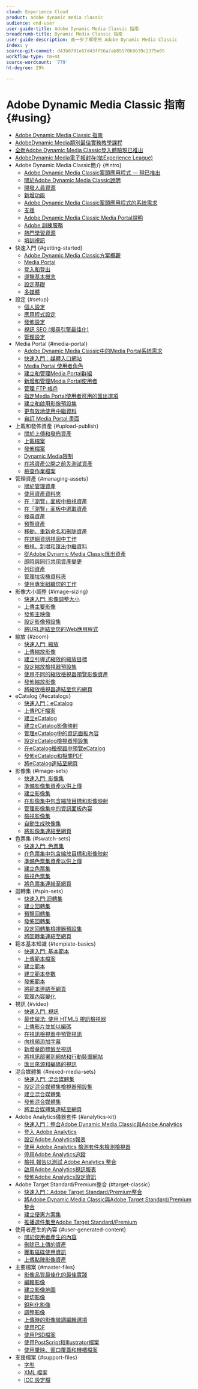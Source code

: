 ```yaml
---
cloud: Experience Cloud
product: adobe dynamic media classic
audience: end-user
user-guide-title: Adobe Dynamic Media Classic 指南
breadcrumb-title: Dynamic Media Classic 指南
user-guide-description: 進一步了解使用 Adobe Dynamic Media Classic
index: y
source-git-commit: d43b0791e67d43ff56a7ab85570b9639c2375e05
workflow-type: tm+mt
source-wordcount: '779'
ht-degree: 29%

---
```



# Adobe Dynamic Media Classic 指南 {#using}

+ [Adobe Dynamic Media Classic 指南](home.md)
+ [AdobeDynamic Media類別最佳實務教學課程](https://experienceleague.adobe.com/docs/experience-manager-learn/dynamic-media-classic-tutorial/overview.html)
+ [全新Adobe Dynamic Media Classic登入體驗現已推出](new-ui-2020.md)
+ [AdobeDynamic Media電子報封存(依Experience League)](dynamic-media-newsletter.md)
+ Adobe Dynamic Media Classic簡介 {#intro}
   + [Adobe Dynamic Media Classic案頭應用程式 — 現已推出](dynamic-media-classic-desktop-app.md)
   + [關於Adobe Dynamic Media Classic說明](introduction.md)
   + [開發人員資源](developer-resources.md)
   + [新增功能](whats-new.md)
   + [Adobe Dynamic Media Classic案頭應用程式的系統需求](system-requirements.md)
   + [支援](support.md)
   + [Adobe Dynamic Media Classic Media Portal說明](help-dmc-media-portal.md)
   + [Adobe 訓練服務](training-services.md)
   + [熱門學習資源](popular-resources.md)
   + [培訓視訊](training-videos.md)
+ 快速入門 {#getting-started}
   + [Adobe Dynamic Media Classic方案概觀](dmc-platform-overview.md)
   + [Media Portal](media-portal.md)
   + [登入和登出](signing-out.md)
   + [導覽基本概念](navigation-basics.md)
   + [設定基礎](setup-basics.md)
   + [多媒體](rich-media.md)
+ 設定 {#setup}
   + [個人設定](personal-setup.md)
   + [應用程式設定](application-setup.md)
   + [發佈設定](publish-setup.md)
   + [視訊 SEO (搜尋引擎最佳化)](video-seo-search-engine-optimization.md)
   + [管理設定](administration-setup.md)
+ Media Portal {#media-portal}
   + [Adobe Dynamic Media Classic中的Media Portal系統需求](system-requirements-media-portal.md)
   + [快速入門：媒體入口網站](quick-start-media-portal-administration.md)
   + [Media Portal 使用者角色](media-portal-user-roles.md)
   + [建立和管理Media Portal群組](creating-media-portal-groups.md)
   + [新增和管理Media Portal使用者](adding-media-portal-users.md)
   + [管理 FTP 帳戶](ftp-accounts.md)
   + [指定Media Portal使用者可用的匯出選項](specifying-export-options-available-media.md)
   + [建立和啟用影像預設集](creating-enabling-image-presets.md)
   + [更有效地使用中繼資料](making-efficient-metadata.md)
   + [自訂 Media Portal 畫面](customizing-media-portal-screen.md)
+ 上載和發佈資產 {#upload-publish}
   + [關於上傳和發佈資產](about-asset-upload-publish.md)
   + [上載檔案](uploading-files.md)
   + [發佈檔案](publishing-files.md)
   + [Dynamic Media限制](limitations.md)
   + [在將資產公開之前先測試資產](testing-assets-making-them-public.md)
   + [檢查作業檔案](checking-job-files.md)
+ 管理資產 {#managing-assets}
   + [關於管理資產](about-managing-assets.md)
   + [使用資產資料夾](asset-folders.md)
   + [在「瀏覽」面板中檢視資產](viewing-assets-browse-panel.md)
   + [在「瀏覽」面板中選取資產](selecting-assets-browse-panel.md)
   + [搜尋資產](searching-assets.md)
   + [預覽資產](previewing-asset.md)
   + [移動、重新命名和刪除資產](moving-renaming-deleting-assets.md)
   + [在詳細資訊視圖中工作](detail-view.md)
   + [檢視、新增和匯出中繼資料](viewing-adding-exporting-metadata.md)
   + [從Adobe Dynamic Media Classic匯出資產](exporting-assets-from-dmc.md)
   + [即時與同行共用資產變更](sharing-asset-changes-peers-real.md)
   + [列印資產](printing-assets.md)
   + [管理垃圾桶資料夾](trash-folder.md)
   + [使用專案組織您的工作](organizing-projects.md)
+ 影像大小調整 {#image-sizing}
   + [快速入門: 影像調整大小](quick-start-image-sizing.md)
   + [上傳主要影像](uploading-master-images.md)
   + [發佈主映像](publishing-master-images.md)
   + [設定影像預設集](setting-image-presets.md)
   + [將URL連結至您的Web應用程式](linking-urls-web-application.md)
+ 縮放 {#zoom}
   + [快速入門: 縮放](quick-start-zoom.md)
   + [上傳縮放影像](uploading-zoom-images.md)
   + [建立引導式縮放的縮放目標](creating-zoom-targets-guided-zoom.md)
   + [設定縮放檢視器預設集](setting-zoom-viewer-presets.md)
   + [使用不同的縮放檢視器預覽影像資產](previewing-image-assets-different-zoom.md)
   + [發佈縮放影像](publishing-zoom-images.md)
   + [將縮放檢視器連結至您的網頁](linking-zoom-viewers-web-pages.md)
+ eCatalog {#ecatalogs}
   + [快速入門：eCatalog](quick-start-ecatalog.md)
   + [上傳PDF檔案](uploading-pdf-files.md)
   + [建立eCatalog](creating-ecatalog.md)
   + [建立eCatalog影像映射](creating-ecatalog-image-maps.md)
   + [管理eCatalog中的資訊面板內容](info-panel-content-ecatalog.md)
   + [設定eCatalog檢視器預設集](setting-ecatalog-viewer-presets.md)
   + [在eCatalog檢視器中預覽eCatalog](previewing-ecatalogs-ecatalog-viewer.md)
   + [發佈eCatalog和相關PDF](publishing-ecatalogs-associated-pdfs.md)
   + [將eCatalog連結至網頁](linking-ecatalog-web-page.md)
+ 影像集 {#image-sets}
   + [快速入門: 影像集](quick-start-image-sets.md)
   + [準備影像集資產以供上傳](preparing-image-set-assets-upload.md)
   + [建立影像集](creating-image-set.md)
   + [在影像集中包含縮放目標和影像映射](including-zoom-targets-image-maps-image-sets.md)
   + [管理影像集中的資訊面板內容](info-panel-content-image-sets.md)
   + [檢視影像集](viewing-image-sets.md)
   + [自動生成映像集](automated-image-set-generation.md)
   + [將影像集連結至網頁](linking-image-set-web-page.md)
+ 色票集 {#swatch-sets}
   + [快速入門: 色票集](quick-start-swatch-sets.md)
   + [在色票集中包含縮放目標和影像映射](including-zoom-targets-image-maps-swatch-sets.md)
   + [準備色票集資產以供上傳](preparing-swatch-set-assets-upload.md)
   + [建立色票集](creating-swatch-set.md)
   + [檢視色票集](viewing-swatch-sets.md)
   + [將色票集連結至網頁](linking-swatch-set-web-page.md)
+ 迴轉集 {#spin-sets}
   + [快速入門:迴轉集](quick-start-spin-sets.md)
   + [建立回轉集](creating-spin-set.md)
   + [預覽回轉集](previewing-spin-set.md)
   + [發佈回轉集](publishing-spin-set.md)
   + [設定回轉集檢視器預設集](setting-spin-set-viewer-presets.md)
   + [將回轉集連結至網頁](linking-spin-set-web-page.md)
+ 範本基本知識 {#template-basics}
   + [快速入門: 基本範本](quick-start-template-basics.md)
   + [上傳範本檔案](uploading-template-files.md)
   + [建立範本](creating-template.md)
   + [建立範本參數](creating-template-parameters.md)
   + [發佈範本](publishing-templates.md)
   + [將範本連結至網頁](linking-template-web-page.md)
   + [管理內容變化](content-variations.md)
+ 視訊 {#video}
   + [快速入門: 視訊](quick-start-video.md)
   + [最佳做法: 使用 HTML5 視訊檢視器](best-practice-using-html5-video.md)
   + [上傳影片並加以編碼](uploading-encoding-videos.md)
   + [在視訊檢視器中預覽視訊](previewing-videos-video-viewer.md)
   + [向視頻添加字幕](adding-captions-video.md)
   + [新增章節標籤至視訊](adding-chapter-markers-video.md)
   + [將視訊部署到網站和行動裝置網站](deploying-video-websites-mobile-sites.md)
   + [匯出來源和編碼的視訊](exporting-source-encoded-videos.md)
+ 混合媒體集 {#mixed-media-sets}
   + [快速入門: 混合媒體集](quick-start-mixed-media-sets.md)
   + [設定混合媒體集檢視器預設集](setting-mixed-media-set-viewer.md)
   + [建立混合媒體集](creating-mixed-media-set.md)
   + [發佈混合媒體集](publishing-mixed-media-set.md)
   + [將混合媒體集連結至網頁](linking-mixed-media-set-web.md)
+ Adobe Analytics儀器套件 {#analytics-kit}
   + [快速入門：整合Adobe Dynamic Media Classic與Adobe Analytics](quick-start-integrating-dmc-analytics.md)
   + [登入 Adobe Analytics](log-analytics.md)
   + [設定Adobe Analytics報表](configuring-analytics-reports.md)
   + [使用 Adobe Analytics 檢測套件來檢測檢視器](instrumenting-viewer-using-analytics-instrumentation.md)
   + [停用Adobe Analytics追蹤](disabling-analytics-tracking.md)
   + [檢視 報告以測試 Adobe Analytics 整合](testing-integration-viewing-analytics-report.md)
   + [啟用Adobe Analytics視訊報表](enabling-analytics-video-reports.md)
   + [發佈Adobe Analytics設定資訊](publishing-analytics-configuration-information.md)
+ Adobe Target Standard/Premium整合 {#target-classic}
   + [快速入門：Adobe Target Standard/Premium整合](quick-start-target-integration.md)
   + [將Adobe Dynamic Media Classic與Adobe Target Standard/Premium整合](integrating-dmc-with-target.md)
   + [建立優惠方案集](creating-offer-set.md)
   + [推播選件集至Adobe Target Standard/Premium](pushing-offer-sets-target.md)
+ 使用者產生的內容 {#user-generated-content}
   + [關於使用者產生的內容](about-ugc.md)
   + [刪除已上傳的資產](deleting-uploaded-asset.md)
   + [獲取磁碟使用資訊](getting-disk-usage-information.md)
   + [上傳點陣影像資產](uploading-image-asset-or-vector.md)
+ 主要檔案 {#master-files}
   + [影像品質最佳化的最佳實踐](best-practices-optimizing-quality-images.md)
   + [編輯影像](editing-images.md)
   + [建立影像地圖](creating-image-maps.md)
   + [裁切影像](cropping-image.md)
   + [銳利化影像](sharpening-image.md)
   + [調整影像](adjusting-image.md)
   + [上傳時的影像微調編輯選項](image-editing-options-upload.md)
   + [使用PDF](pdfs.md)
   + [使用PSD檔案](psd-files.md)
   + [使用PostScript和Illustrator檔案](postscript-illustrator-files.md)
   + [使用暈映、窗口覆蓋和機櫃檔案](vignette-window-covering-cabinet-files.md)
+ 支援檔案 {#support-files}
   + [字型](fonts.md)
   + [XML 檔案](xml-files.md)
   + [ICC 設定檔](icc-profiles.md)

